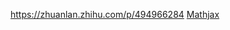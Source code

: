 https://zhuanlan.zhihu.com/p/494966284
[Mathjax](https://docs.mathjax.org/en/latest/basic/mathematics.html)

